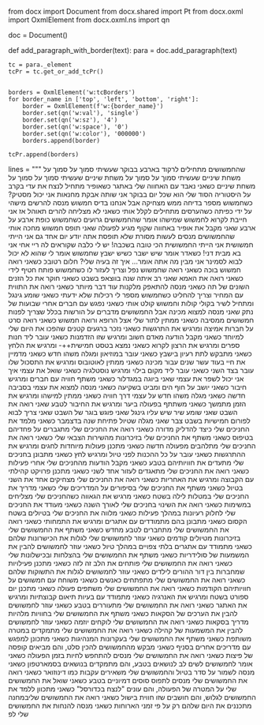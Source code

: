 from docx import Document
from docx.shared import Pt
from docx.oxml import OxmlElement
from docx.oxml.ns import qn


doc = Document()


def add_paragraph_with_border(text):
    para = doc.add_paragraph(text)
    

    tc = para._element
    tcPr = tc.get_or_add_tcPr()
    
    
    borders = OxmlElement('w:tcBorders')
    for border_name in ['top', 'left', 'bottom', 'right']:
        border = OxmlElement(f'w:{border_name}')
        border.set(qn('w:val'), 'single')
        border.set(qn('w:sz'), '4')
        border.set(qn('w:space'), '0')
        border.set(qn('w:color'), '000000')
        borders.append(border)
    
    tcPr.append(borders)

lines = """
שהחמשושים מתחילים לרקוד בארבע בבוקר
שעשיתי סמוך על סמוך על משחת שיניים
שעשיתי סמוך על סמוך על משחת שיניים
שעשיתי סמוך על סמוך על משחת שיניים
כשאני נאבד עם האחווה שלי באתגר
כשאופיר מתחיל לנצח את עדי בקרב על היסטוריה
הסוד שלי הוא שכל יום בבוקר אני שותה אבקת מחנאות
אני יכול מסטיק?
כשחמשוש מספר בדיחה ממש מצחיקה אבל אנחנו בדיס
חמשוש מנסה להרשים מישהי על ידי כפיתה
כשהערסים מתחילים לקלל אותי
כשאני לא מצליחה להרים תאוהל אז אני חייבת לקרוא לחמשוש
שמישהו אומר שהחמשושים גרועים
כשחמשוש כופת ארבע על ארבע
שאני מקבל את אופיר באחווה
שקוף מגיע לפעולה
שאני תופס חמשוש מחכה אותי
שהחמשושים מנסים לעשות מסורת שלא תופסת
אתה יודע יום אחד גם אני הייתי חמשושית
אני הייתי החמשושית הכי טובה בשכבה!
יש לי כלבה שקוראים לה ריי
אחי אני בא מבית דני!
כשאדר אומר שיש ישבר
כשיש ישבץ
שחמשוש אומר לי שהוא לא יכול לבוא לסמינר
אני מבין מה אתה אומר... איך זה בעיה שלי?
חלום רטובכ
כשאני רואה חמשוש בוכה
כשאני רואה שחמשוש נפל וצריך לעזור לו
כשחמשוש פותח חטיף לידי
כשאני רואה את האמא שאני רב איתה שנה בווצאפ בשבט
כשאני חוקר את כל הזנים השונים של תה
כשאני מנסה להתאפק מלקנות עוד דבר מיותר
כשאני רואה את התווית עם המחיר וצריך להחליט
כשחמשוש מספר לי רכילות שלא ידעתי
כשאני שומע גינגל ומתחיל לשיר בקולי קולות וחמשוש קולט אותי
כשאני נפגש עם חברים אחרי שבועות של נתק
שאני מנסה למצוא מכינה אבל החמשושים מדברים על הורשות בכלל
שצריך לפנות חמשושים ממסיבה
כשאני ממתין לתור שלי אצל הרופא ורואה חמשוש
כשאני רואה סרט על חברות אמיצה ומרגיש את התרגשות
כשאני נזכר ברגעים קטנים שהפכו את היום שלי למיוחד
כשאני מקבל הודעה מאדם חשוב ומרגיש שזו הזדמנות
כשאני עובר ליד חנות ספרים ומרגיש את הרצון לקרוא
כשאני נמצא בטסט חמישית++- ומרגיש את הלחץ
כשאני מתבקש לתת רעיון בישבץ
כשאני עובר במוזיאון ומגלה משהו חדש
כשאני מדמיין את חיי בעוד עשר שנים עבור מכינה
כשאני ממתין לאוטובוס ומרגיש את התסכול שלו עובר בצד השני
כשאני עובר ליד מקום בילוי ומרגיש נוסטלגיה
כשאני שואל את עצמי איך אני יכול לשפר את עצמי
שאני ביוגה במגדלור
כשאני משתף חוויה עם חברים ומרגיש חיבור
כשאני יושב על חוף הים ומביט בשקיעה
כשאני מנסה למצוא את עצמי בסביבה חדשה
כשאני מגלה משהו חדש על עצמי דרך חוויה
כשאני ממתין למישהו ומרגיש את הזמן מתמשך
כשאני משתתף בפעולה ביער ומרגיש את החיבור לטבע
שאני רואה את השבט
שאני שומע שיר שיש עליו גינגל
שאני פוגש בוגר של השבט
שאני צריך לבוא לפורום חמישיות בשבט צבר
שאני מגלה שטיול פתיחת שנה בדצמבר
כשאני מלמד את החניכים שלי כיצד להדליק מדורה
כשאני רואה את החניכים שלי מתגברים על פחדיהם בטיפוס
כשאני משתף את החניכים שלי בזיכרונות מהשירות הצבאי שלי
כשאני רואה את החניכים שלי מתלהבים מפעולה חדשה
כשאני מתכנן פעולות מיוחדות לחגים ומרגיש את ההתרגשות
כשאני עובר על כל ההכנות לפני טיול ומרגיש לחץ
כשאני מתבונן בחניכים שלי מתעדים את חוויותיהם בטבע
כשאני מקבל הודעות מהחניכים שלי אחרי פעילות
כשאני רואה את החניכים שלי מתאגדים לעזור אחד לשני
כשאני מתכנן פרויקט קהילתי עם הקבוצה ומרגיש את האחריות
כשאני רואה את החניכים שלי מצחיקים אחד את השני בטיול
כשאני משתף את החניכים שלי בסיפורים על המדריכים שלי
כשאני מדריך את החניכים שלי במטלות לילה בשטח
כשאני מרגיש את הגאווה כשהחניכים שלי מצליחים במשימות
כשאני רואה את השינוי בחניכים שלי לאורך השנה
כשאני מעודד את החניכים שלי לחלוק רעיונות במהלך פעילות
כשאני מלווה את החניכים שלי בטיולים בשטח הקסום
כשאני מתבונן בהם מתמודדים עם אתגרים ומרגיש את התמחותי
כשאני רואה את החמשושים שלי מתחברים לטבע מחדש
כשאני משתף את החמשושים שלי בזיכרונות מטיולים קודמים
כשאני עוזר לחמשושים שלי לגלות את הכישרונות שלהם
כשאני מתמודד עם אתגרים בלתי צפויים במהלך טיול
כשאני עוזר לחמשושים להבין את המשמעות של סולידריות
כשאני משתף את החמשושים שלי בהצלחות ובכישלונות שלי
כשאני רואה את החמשושים שלי פותחים את הלב זה לזה
כשאני מתכנן פעילויות שמחברות בין דור ההורים לילדים
כשאני עוזר לחמשושים לגלות את התשוקות שלהם
כשאני רואה את החמשושים שלי מתפתחים כאנשים
כשאני משוחח עם חמשושים על חוויותיהם הקודמות
כשאני רואה את החמשושים שלי משתפים פעולה
כשאני מתכנן יום ספורט בשטח ומרגיש את האנרגיה
כשאני מתמודד עם בעיות תיאום קבוצתיות ומרגיש את האתגר
כשאני רואה את החמשושים שלי מתעוררים בטבע
כשאני עוזר לחמשושים להבין את הערכים של הסקאות
כשאני משתף את החמשושים שלי בחוויות מלהיות מדריך בסקאות
כשאני רואה את החמשושים שלי לוקחים יוזמה
כשאני עוזר לחמשושים להבין את המשמעות של קהילה
כשאני רואה את החמשושים שלי מתמקדים במטרה משותפת
כשאני משתף את החמשושים שלי בעקרונות המנהיגות
כשאני מתכונן למפגש עם מדריכים אחרים בסניף
כשאני מבקש מהחמשושים להכין סלט, והם מביאים קופסה של פיצות
כשאני רואה את החמשושים שלי מנסים להתחפש לחיות בזמן הפעולה
כשאני אומר לחמשושים לשים לב לנושאים בטבע, והם מתמקדים בנושאים בסמארטפון
כשאני מנסה לשמור על סדר בטיול והחמשושים שלי משאירים עקבות כמו דינוזואר
כשאני רואה את החמשושים שלי מנסים לתפוס סוסים דמיוניים בטבע
כשאני שואל את החמשושים שלי על המטרה של הפעולה, והם עונים "לנצח בכדורסל"
כשאני מתכוון ללמד את החמשושים לגלוש, והם חושבים שזו חווית בישול
כשאני רואה את החמשושים שליבמחנה מתכננים את היום שלהם רק על פי זמני הארוחות
כשאני מנסה להנחות את החמשושים שלי לפ

